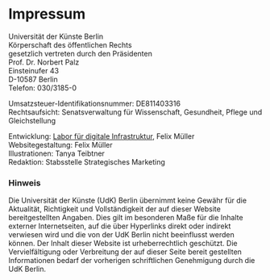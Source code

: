 # Impressum
Universität der Künste Berlin \
Körperschaft des öffentlichen Rechts \
gesetzlich vertreten durch den Präsidenten \
Prof. Dr. Norbert Palz \
Einsteinufer 43 \
D-10587 Berlin \
Telefon: 030/3185-0

Umsatzsteuer-Identifikationsnummer: DE811403316 \
Rechtsaufsicht: Senatsverwaltung für Wissenschaft, Gesundheit, Pflege und Gleichstellung

Entwicklung: [Labor für digitale Infrastruktur](https://www.udk-berlin.de/universitaet/digitalisierung/labor-fuer-digitale-infrastruktur/), Felix Müller \
Websitegestaltung: Felix Müller \
Illustrationen: Tanya Teibtner \
Redaktion: Stabsstelle Strategisches Marketing

### Hinweis
Die Universität der Künste (UdK) Berlin übernimmt keine Gewähr für die Aktualität, Richtigkeit und Vollständigkeit der auf dieser Website bereitgestellten Angaben. Dies gilt im besonderen Maße für die Inhalte externer Internetseiten, auf die über Hyperlinks direkt oder indirekt verwiesen wird und die von der UdK Berlin nicht beeinflusst werden können. 
Der Inhalt dieser Website ist urheberrechtlich geschützt. Die Vervielfältigung oder Verbreitung der auf dieser Seite bereit gestellten Informationen bedarf der vorherigen schriftlichen Genehmigung durch die UdK Berlin.
